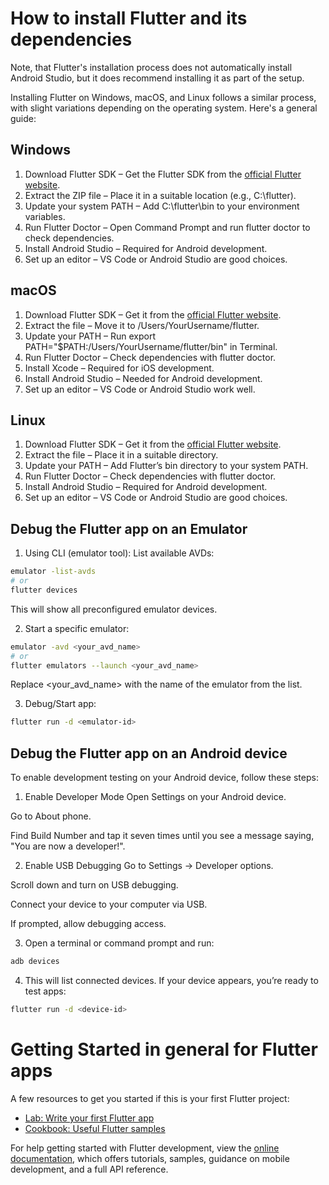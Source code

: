 # How to install Flutter and its dependencies

Note, that Flutter's installation process does not automatically install Android Studio, but it does recommend installing it as part of the setup.

Installing Flutter on Windows, macOS, and Linux follows a similar process, with slight variations depending on the operating system. Here's a general guide:

## Windows
1. Download Flutter SDK – Get the Flutter SDK from the [official Flutter website](https://docs.flutter.dev/get-started/install).
1. Extract the ZIP file – Place it in a suitable location (e.g., C:\flutter).
1. Update your system PATH – Add C:\flutter\bin to your environment variables.
1. Run Flutter Doctor – Open Command Prompt and run flutter doctor to check dependencies.
1. Install Android Studio – Required for Android development.
1. Set up an editor – VS Code or Android Studio are good choices.

## macOS
1. Download Flutter SDK – Get it from the [official Flutter website](https://docs.flutter.dev/get-started/install).
1. Extract the file – Move it to /Users/YourUsername/flutter.
1. Update your PATH – Run export PATH="$PATH:/Users/YourUsername/flutter/bin" in Terminal.
1. Run Flutter Doctor – Check dependencies with flutter doctor.
1. Install Xcode – Required for iOS development.
1. Install Android Studio – Needed for Android development.
1. Set up an editor – VS Code or Android Studio work well.

## Linux
1. Download Flutter SDK – Get it from the [official Flutter website](https://docs.flutter.dev/get-started/install).
1. Extract the file – Place it in a suitable directory.
1. Update your PATH – Add Flutter’s bin directory to your system PATH.
1. Run Flutter Doctor – Check dependencies with flutter doctor.
1. Install Android Studio – Required for Android development.
1. Set up an editor – VS Code or Android Studio are good choices.

## Debug the Flutter app on an Emulator

1. Using CLI (emulator tool):
List available AVDs:
```bash
emulator -list-avds
# or
flutter devices
```
This will show all preconfigured emulator devices.

2. Start a specific emulator:
```bash
emulator -avd <your_avd_name>
# or
flutter emulators --launch <your_avd_name>
```
Replace <your_avd_name> with the name of the emulator from the list.

3. Debug/Start app:
```bash
flutter run -d <emulator-id>
```

## Debug the Flutter app on an Android device

To enable development testing on your Android device, follow these steps:

1. Enable Developer Mode
Open Settings on your Android device.

Go to About phone.

Find Build Number and tap it seven times until you see a message saying, "You are now a developer!".

2. Enable USB Debugging
Go to Settings -> Developer options.

Scroll down and turn on USB debugging.

Connect your device to your computer via USB.

If prompted, allow debugging access.

3. Open a terminal or command prompt and run:
```bash
adb devices
```

4. This will list connected devices.
If your device appears, you’re ready to test apps:
```bash
flutter run -d <device-id>
```

# Getting Started in general for Flutter apps

A few resources to get you started if this is your first Flutter project:

- [Lab: Write your first Flutter app](https://docs.flutter.dev/get-started/codelab)
- [Cookbook: Useful Flutter samples](https://docs.flutter.dev/cookbook)

For help getting started with Flutter development, view the
[online documentation](https://docs.flutter.dev/), which offers tutorials,
samples, guidance on mobile development, and a full API reference.
